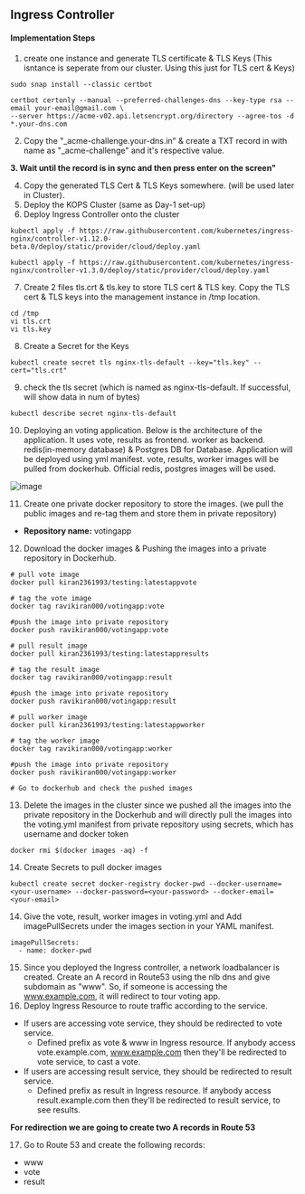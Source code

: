 ## Ingress Controller

#### Implementation Steps
1. create one instance and generate TLS certificate & TLS Keys (This isntance is seperate from our cluster. Using this just for TLS cert & Keys)
```
sudo snap install --classic certbot

certbot certonly --manual --preferred-challenges-dns --key-type rsa --email your-email@gmail.com \
--server https://acme-v02.api.letsencrypt.org/directory --agree-tos -d *.your-dns.com
```
2. Copy the "_acme-challenge.your-dns.in" & create a TXT record in with name as "_acme-challenge" and it's respective value.

**3. Wait until the record is in sync and then press enter on the screen"**

4. Copy the generated TLS Cert & TLS Keys somewhere. (will be used later in Cluster).
5. Deploy the KOPS Cluster (same as Day-1 set-up)
6. Deploy Ingress Controller onto the cluster
```
kubectl apply -f https://raw.githubusercontent.com/kubernetes/ingress-nginx/controller-v1.12.0-beta.0/deploy/static/provider/cloud/deploy.yaml

kubectl apply -f https://raw.githubusercontent.com/kubernetes/ingress-nginx/controller-v1.3.0/deploy/static/provider/cloud/deploy.yaml
```
7. Create 2 files tls.crt & tls.key to store TLS cert & TLS key. Copy the TLS cert & TLS keys into the management instance in /tmp location.
```
cd /tmp
vi tls.crt
vi tls.key
```
8. Create a Secret for the Keys
```
kubectl create secret tls nginx-tls-default --key="tls.key" --cert="tls.crt"
```
9. check the tls secret (which is named as nginx-tls-default. If successful, will show data in num of bytes)
```
kubectl describe secret nginx-tls-default
```
10. Deploying an voting application. Below is the architecture of the application. It uses vote, results as frontend. worker as backend. redis(in-memory database) & Postgres DB for Database. Application will be deployed using yml manifest. vote, results, worker images will be pulled from dockerhub. Official redis, postgres images will be used.

![image](https://github.com/user-attachments/assets/05d6f5fe-4197-4bbe-83fd-cc5201183744)

11. Create one private docker repository to store the images. (we pull the public images and re-tag them and store them in private repository)
  - **Repository name:** votingapp
12. Download the docker images & Pushing the images into a private repository in Dockerhub.
```
# pull vote image
docker pull kiran2361993/testing:latestappvote

# tag the vote image
docker tag ravikiran000/votingapp:vote

#push the image into private repository
docker push ravikiran000/votingapp:vote

# pull result image
docker pull kiran2361993/testing:latestappresults

# tag the result image
docker tag ravikiran000/votingapp:result

#push the image into private repository
docker push ravikiran000/votingapp:result

# pull worker image
docker pull kiran2361993/testing:latestappworker

# tag the worker image
docker tag ravikiran000/votingapp:worker

#push the image into private repository
docker push ravikiran000/votingapp:worker

# Go to dockerhub and check the pushed images
```
13. Delete the images in the cluster since we pushed all the images into the private repository in the Dockerhub and will directly pull the images into the voting.yml manifest from private repository using secrets, which has username and docker token
```
docker rmi $(docker images -aq) -f
```
14. Create Secrets to pull docker images
```
kubectl create secret docker-registry docker-pwd --docker-username=<your-username> --docker-password=<your-password> --docker-email=<your-email>
```
14. Give the vote, result, worker images in voting.yml and Add imagePullSecrets under the images section in your YAML manifest.
```
imagePullSecrets:
  - name: docker-pwd
```
15. Since you deployed the Ingress controller, a network loadbalancer is created. Create an A record in Route53 using the nlb dns and give subdomain as "www". So, if someone is accessing the www.example.com, it will redirect to tour voting app.
16. Deploy Ingress Resource to route traffic according to the service.
  - If users are accessing vote service, they should be redirected to vote service.
       - Defined prefix as vote & www in Ingress resource. If anybody access vote.example.com, www.example.com then they'll be redirected to vote service, to cast a vote.
  - If users are accessing result service, they should be redirected to result service.
       - Defined prefix as result in Ingress resource. If anybody access result.example.com then they'll be redirected to result service, to see results.
   
  **For redirection we are going to create two A records in Route 53**
  
17. Go to Route 53 and create the following records:
- www
- vote
- result
